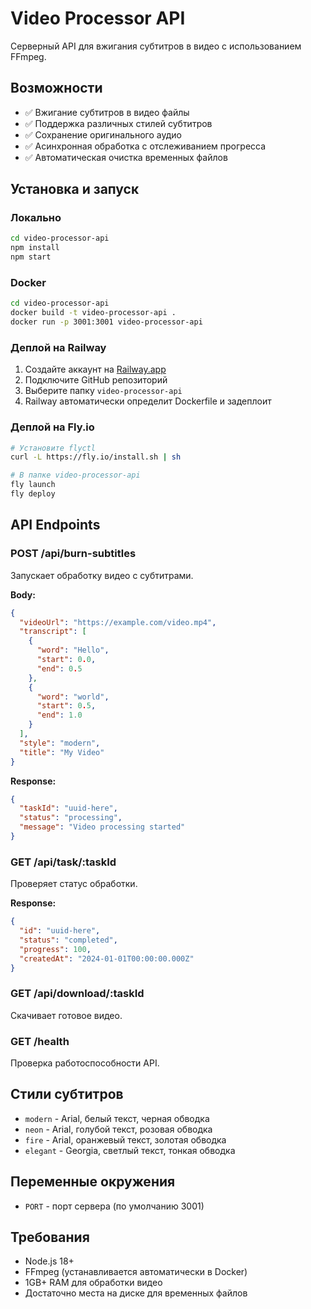 # Video Processor API

Серверный API для вжигания субтитров в видео с использованием FFmpeg.

## Возможности

- ✅ Вжигание субтитров в видео файлы
- ✅ Поддержка различных стилей субтитров
- ✅ Сохранение оригинального аудио
- ✅ Асинхронная обработка с отслеживанием прогресса
- ✅ Автоматическая очистка временных файлов

## Установка и запуск

### Локально

```bash
cd video-processor-api
npm install
npm start
```

### Docker

```bash
cd video-processor-api
docker build -t video-processor-api .
docker run -p 3001:3001 video-processor-api
```

### Деплой на Railway

1. Создайте аккаунт на [Railway.app](https://railway.app)
2. Подключите GitHub репозиторий
3. Выберите папку `video-processor-api`
4. Railway автоматически определит Dockerfile и задеплоит

### Деплой на Fly.io

```bash
# Установите flyctl
curl -L https://fly.io/install.sh | sh

# В папке video-processor-api
fly launch
fly deploy
```

## API Endpoints

### POST /api/burn-subtitles
Запускает обработку видео с субтитрами.

**Body:**
```json
{
  "videoUrl": "https://example.com/video.mp4",
  "transcript": [
    {
      "word": "Hello",
      "start": 0.0,
      "end": 0.5
    },
    {
      "word": "world",
      "start": 0.5,
      "end": 1.0
    }
  ],
  "style": "modern",
  "title": "My Video"
}
```

**Response:**
```json
{
  "taskId": "uuid-here",
  "status": "processing",
  "message": "Video processing started"
}
```

### GET /api/task/:taskId
Проверяет статус обработки.

**Response:**
```json
{
  "id": "uuid-here",
  "status": "completed",
  "progress": 100,
  "createdAt": "2024-01-01T00:00:00.000Z"
}
```

### GET /api/download/:taskId
Скачивает готовое видео.

### GET /health
Проверка работоспособности API.

## Стили субтитров

- `modern` - Arial, белый текст, черная обводка
- `neon` - Arial, голубой текст, розовая обводка  
- `fire` - Arial, оранжевый текст, золотая обводка
- `elegant` - Georgia, светлый текст, тонкая обводка

## Переменные окружения

- `PORT` - порт сервера (по умолчанию 3001)

## Требования

- Node.js 18+
- FFmpeg (устанавливается автоматически в Docker)
- 1GB+ RAM для обработки видео
- Достаточно места на диске для временных файлов